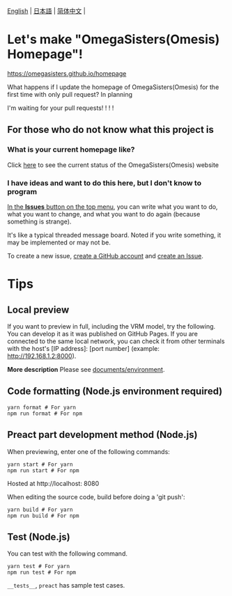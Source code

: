 [English](README.en.md) | [日本語](README.md) | [简体中文](README.zh_hans.md) |

# Let's make "OmegaSisters(Omesis) Homepage"!

https://omegasisters.github.io/homepage

What happens if I update the homepage of OmegaSisters(Omesis) for the first time with only pull request? In planning

I'm waiting for your pull requests! ! ! !

## For those who do not know what this project is

### What is your current homepage like?

Click [here](https://omegasisters.github.io/homepage) to see the current status of the OmegaSisters(Omesis) website

### I have ideas and want to do this here, but I don't know to program

[In the **Issues** button on the top menu](https://github.com/omegasisters/homepage/issues), you can write what you want to do, what you want to change, and what you want to do again (because something is strange).

It's like a typical threaded message board.
Noted if you write something, it may be implemented or may not be.

To create a new issue, [create a GitHub account](https://github.com/join?source_repo=omegasisters%2Fhomepage) and [create an Issue](https://github.com/omegasisters/homepage/issues/new).

# Tips

## Local preview

If you want to preview in full, including the VRM model, try the following.
You can develop it as it was published on GitHub Pages.
If you are connected to the same local network, you can check it from other terminals with the host's [IP address]: [port number] (example: http://192.168.1.2:8000).

**More description**
Please see [documents/environment](documents/environment).

## Code formatting (Node.js environment required)

```
yarn format # For yarn
npm run format # For npm
```

## Preact part development method (Node.js)

When previewing, enter one of the following commands:

```
yarn start # For yarn
npm run start # For npm
```

Hosted at http://localhost: 8080

When editing the source code, build before doing a 'git push':

```
yarn build # For yarn
npm run build # For npm
```

## Test (Node.js)

You can test with the following command.

```
yarn test # For yarn
npm run test # For npm
```

`__tests__`, `preact` has sample test cases.
